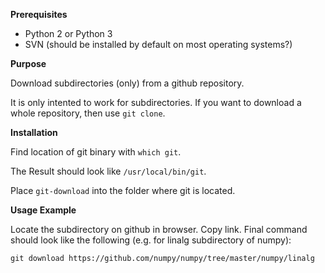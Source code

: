 
**Prerequisites**

- Python 2 or Python 3
- SVN (should be installed by default on most operating systems?)

**Purpose**

Download subdirectories (only) from a github repository.

It is only intented to work for subdirectories. If you want to download a whole repository, then use `git clone`.

**Installation**

Find location of git binary with `which git`. 

The Result should look like `/usr/local/bin/git`.

Place `git-download` into the folder where git is located.

**Usage Example**

Locate the subdirectory on github in browser. Copy link. Final command should look like the following (e.g. for linalg subdirectory of numpy):

```
git download https://github.com/numpy/numpy/tree/master/numpy/linalg
```
